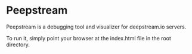# Peepstream

Peepstream is a debugging tool and visualizer for deepstream.io servers.

To run it, simply point your browser at the index.html file in the root directory.
